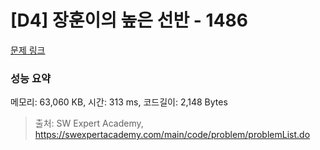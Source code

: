 # [D4] 장훈이의 높은 선반 - 1486 

[문제 링크](https://swexpertacademy.com/main/code/problem/problemDetail.do?contestProbId=AV2b7Yf6ABcBBASw) 

### 성능 요약

메모리: 63,060 KB, 시간: 313 ms, 코드길이: 2,148 Bytes



> 출처: SW Expert Academy, https://swexpertacademy.com/main/code/problem/problemList.do